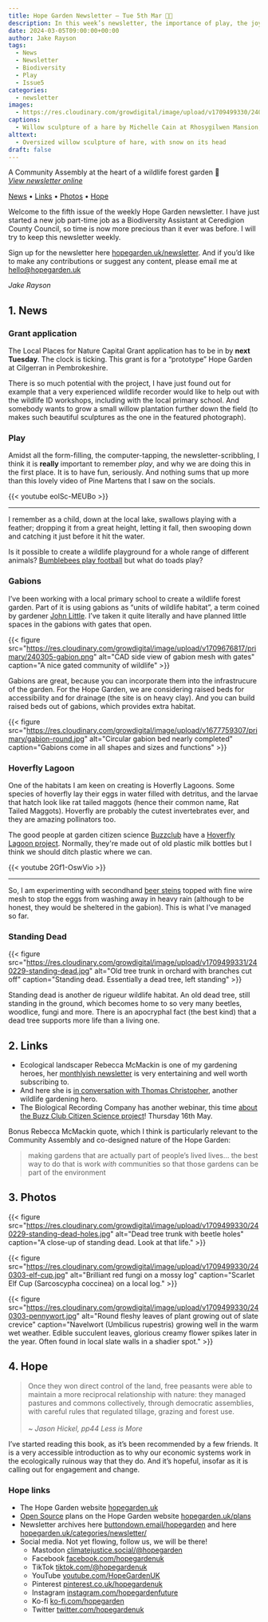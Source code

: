 ```yaml
---
title: Hope Garden Newsletter — Tue 5th Mar 🤸🏽
description: In this week’s newsletter, the importance of play, the joy of habitat and the ticking of the clock
date: 2024-03-05T09:00:00+00:00
author: Jake Rayson 
tags: 
  - News
  - Newsletter
  - Biodiversity
  - Play
  - Issue5
categories: 
  - newsletter
images: 
  - https://res.cloudinary.com/growdigital/image/upload/v1709499330/240301-willow-sculpture-hare-snow.jpg
captions: 
  - Willow sculpture of a hare by Michelle Cain at Rhosygilwen Mansion, Pembrokeshire
alttext: 
  - Oversized willow sculpture of hare, with snow on its head
draft: false
---
```


A Community Assembly at the heart of a wildlife forest garden 💚<br>
_[View newsletter online](https://hopegarden.uk/blog/240227-newsletter)_

[News](#1-news) • [Links](#2-links) • [Photos](#3-photos) • [Hope](#4-hope-links)

Welcome to the fifth issue of the weekly Hope Garden newsletter. I have just started a new job part-time job as a Biodiversity Assistant at Ceredigion County Council, so time is now more precious than it ever was before. I will try to keep this newsletter weekly.

Sign up for the newsletter here [hopegarden.uk/newsletter](https://hopegarden.uk/newsletter/). And if you’d like to make any contributions or suggest any content, please email me at <hello@hopegarden.uk>

_Jake Rayson_

## 1. News

### Grant application

The Local Places for Nature Capital Grant application has to be in by **next Tuesday**. The clock is ticking. This grant is for a “prototype” Hope Garden at Cilgerran in Pembrokeshire. 

There is so much potential with the project, I have just found out for example that a very experienced wildlife recorder would like to help out with the wildlife ID workshops, including with the local primary school. And somebody wants to grow a small willow plantation further down the field (to makes such beautiful sculptures as the one in the featured photograph).

### Play

Amidst all the form-filling, the computer-tapping, the newsletter-scribbling, I think it is **really** important to remember _play_, and why we are doing this in the first place. It is to have fun, seriously. And nothing sums that up more than this lovely video of Pine Martens that I saw on the socials.

{{< youtube eolSc-MEUBo >}}

---

I remember as a child, down at the local lake, swallows playing with a feather; dropping it from a great height, letting it fall, then swooping down and catching it just before it hit the water.

Is it possible to create a wildlife playground for a whole range of different animals? [Bumblebees play football](https://www.nature.com/articles/nature.2017.21540) but what do toads play?

### Gabions

I’ve been working with a local primary school to create a wildlife forest garden. Part of it is using gabions as “units of wildlife habitat”, a term coined by gardener [John Little](https://www.grassroofcompany.co.uk/). I’ve taken it quite literally and have planned little spaces in the gabions with gates that open.

{{< figure src="https://res.cloudinary.com/growdigital/image/upload/v1709676817/primary/240305-gabion.png" alt="CAD side view of gabion mesh with gates" caption="A nice gated community of wildlife" >}}

Gabions are great, because you can incorporate them into the infrastrucure of the garden. For the Hope Garden, we are considering raised beds for accessibility and for drainage (the site is on heavy clay). And you can build raised beds out of gabions, which provides extra habitat.

{{< figure src="https://res.cloudinary.com/growdigital/image/upload/v1677759307/primary/gabion-round.jpg" alt="Circular gabion bed nearly completed" caption="Gabions come in all shapes and sizes and functions" >}}

### Hoverfly Lagoon

One of the habitats I am keen on creating is Hoverfly Lagoons. Some species of hoverfly lay their eggs in water filled with detritus, and the larvae that hatch look like rat tailed maggots (hence their common name, Rat Tailed Maggots). Hoverfly are probably the cutest invertebrates ever, and they are amazing pollinators too. 

The good people at garden citizen science [Buzzclub](https://www.thebuzzclub.uk/) have a [Hoverfly Lagoon project](https://www.thebuzzclub.uk/hoverfly-lagoons). Normally, they're made out of old plastic milk bottles but I think we should ditch plastic where we can. 

{{< youtube 2Gf1-OswVio >}}

---

So, I am experimenting with secondhand [beer steins](https://en.wikipedia.org/wiki/Beer_stein) topped with fine wire mesh to stop the eggs from washing away in heavy rain (although to be honest, they would be sheltered in the gabion). This is what I’ve managed so far.

### Standing Dead

{{< figure src="https://res.cloudinary.com/growdigital/image/upload/v1709499331/240229-standing-dead.jpg" alt="Old tree trunk in orchard with branches cut off" caption="Standing dead. Essentially a dead tree, left standing" >}}

Standing dead is another de rigueur wildlife habitat. An old dead tree, still standing in the ground, which becomes home to so very many beetles, woodlice, fungi and more. There is an apocryphal fact (the best kind) that a dead tree supports more life than a living one.

## 2. Links

* Ecological landscaper Rebecca McMackin is one of my gardening heroes, her [monthlyish newsletter](https://www.rebeccamcmackin.com/newsletter) is very entertaining and well worth subscribing to. 
* And here she is [in conversation with Thomas Christopher](https://www.thomaschristophergardens.com/podcasts/rebecca-mcmackin-and-the-innovative-beauty-of-the-ecological-landscape), another wildlife gardening hero.
* The Biological Recording Company has another webinar, this time [about the Buzz Club Citizen Science project](https://www.eventbrite.co.uk/e/the-buzz-club-citizen-science-virtual-symposium-tickets-773643988997)! Thursday 16th May. 

Bonus Rebecca McMackin quote, which I think is particularly relevant to the Community Assembly and co-designed nature of the Hope Garden:

> making gardens that are actually part of people’s lived lives... the best way to do that is work _with_ communities so that those gardens can be part of the environment

## 3. Photos

{{< figure src="https://res.cloudinary.com/growdigital/image/upload/v1709499330/240229-standing-dead-holes.jpg" alt="Dead tree trunk with beetle holes" caption="A close-up of standing dead. Look at that life." >}}

{{< figure src="https://res.cloudinary.com/growdigital/image/upload/v1709499330/240303-elf-cup.jpg" alt="Brilliant red fungi on a mossy log" caption="Scarlet Elf Cup (Sarcoscypha coccinea) on a local log." >}}

{{< figure src="https://res.cloudinary.com/growdigital/image/upload/v1709499330/240303-pennywort.jpg" alt="Round fleshy leaves of plant growing out of slate crevice" caption="Navelwort (Umbilicus rupestris) growing well in the warm wet weather. Edible succulent leaves, glorious creamy flower spikes later in the year. Often found in local slate walls in a shadier spot." >}}

## 4. Hope

> Once they won direct control of the land, free peasants were able to maintain a more reciprocal relationship with nature: they managed pastures and commons collectively, through democratic assemblies, with careful rules that regulated tillage, grazing and forest use. <br><br>_~ Jason Hickel, pp44 Less is More_

I’ve started reading this book, as it’s been recommended by a few friends. It is a very accessible introduction as to why our economic systems work in the ecologically ruinous way that they do. And it’s hopeful, insofar as it is calling out for engagement and change. 

### Hope links

* The Hope Garden website [hopegarden.uk](https://hopegarden.uk/)
* [Open Source](https://en.wikipedia.org/wiki/Open_source) plans on the Hope Garden website [hopegarden.uk/plans](https://hopegarden.uk/plans)
* Newsletter archives here [buttondown.email/hopegarden](https://buttondown.email/hopegarden) and here [hopegarden.uk/categories/newsletter/](https://hopegarden.uk/categories/newsletter/)
* Social media. Not yet flowing, follow us, we will be there!
  * Mastodon [climatejustice.social/@hopegarden](https://climatejustice.social/@hopegarden)
  * Facebook [facebook.com/hopegardenuk](https://facebook.com/hopegardenuk)
  * TikTok [tiktok.com/@hopegardenuk](https://www.tiktok.com/@hopegardenuk)
  * YouTube [youtube.com/HopeGardenUK](https://www.youtube.com/@HopeGardenUK )
  * Pinterest [pinterest.co.uk/hopegardenuk](https://www.pinterest.co.uk/hopegardenuk/)
  * Instagram [instagram.com/hopegardenfuture](https://instagram.com/hopegardenfuture)
  * Ko-fi [ko-fi.com/hopegarden](https://ko-fi.com/hopegarden)
  * Twitter [twitter.com/hopegardenuk](https://twitter.com/hopegardenuk)

